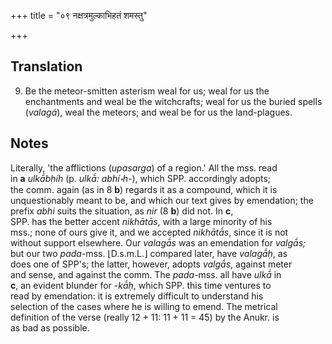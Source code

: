 +++
title = "०९ नक्षत्रमुल्काभिहतं शमस्तु"

+++
## Translation
9. Be the meteor-smitten asterism weal for us; weal for us the  
enchantments and weal be the witchcrafts; weal for us the buried spells  
(*valagá*), weal the meteors; and weal be for us the land-plagues.

## Notes
Literally, 'the afflictions (*upasarga*) of a region.' All the mss. read  
in **a** *ulkā́bhíh* (p. *ulkā́: abhí॰h-*), which SPP. accordingly adopts;  
the comm. again (as in 8 **b**) regards it as a compound, which it is  
unquestionably meant to be, and which our text gives by emendation; the  
prefix *abhi* suits the situation, as *nir* (8 **b**) did not. In **c**,  
SPP. has the better accent *nikhātās*, with a large minority of his  
mss.; none of ours give it, and we accepted *nikhātā́s*, since it is not  
without support elsewhere. Our *valagā́s* was an emendation for *valgā́s;*  
but our two *pada*-mss. ⌊D.s.m.L.⌋ compared later, have *valagā́ḥ*, as  
does one of SPP's; the latter, however, adopts *valgā́s*, against meter  
and sense, and against the comm. The *pada*-mss. all have *ulkā́* in  
**c**, an evident blunder for -*kā́ḥ*, which SPP. this time ventures to  
read by emendation: it is extremely difficult to understand his  
selection of the cases where he is willing to emend. The metrical  
definition of the verse (really 12 + 11: 11 + 11 = 45) by the Anukr. is  
as bad as possible.
